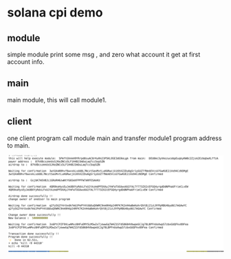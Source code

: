 # solana cpi demo

## module

simple module print some msg , and zero what account it get at first account info.

## main

main module, this will call module1.

## client

one client program call module main and transfer module1 program address to main.

![alt text](image.png)